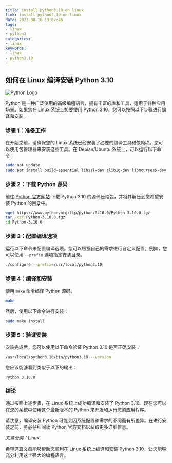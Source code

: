 ```yaml
---
title: install python3.10 on linux
link: install-python3.10-on-linux
date: 2023-08-16 13:07:46
tags:
- linux
- python3
categories:
- linux
keywords:
- linux
- python3.10
---
```

## 如何在 Linux 编译安装 Python 3.10

![Python Logo](https://www.python.org/static/community_logos/python-logo-master-v3-TM-flattened.png)

Python 是一种广泛使用的高级编程语言，拥有丰富的库和工具，适用于各种应用场景。如果您在 Linux 系统上想要使用 Python 3.10，您可以按照以下步骤进行编译和安装。

### 步骤 1：准备工作

在开始之前，请确保您的 Linux 系统已经安装了必要的编译工具和依赖项。您可以使用包管理器来安装这些工具。在 Debian/Ubuntu 系统上，可以运行以下命令：

```bash
sudo apt update
sudo apt install build-essential libssl-dev zlib1g-dev libncurses5-dev libncursesw5-dev libreadline-dev libsqlite3-dev libgdbm-dev libdb5.3-dev libbz2-dev libexpat1-dev liblzma-dev libffi-dev tk-dev
```

### 步骤 2：下载 Python 源码

前往 [Python 官方网站](https://www.python.org/downloads/source/) 下载 Python 3.10 的源码压缩包，并将其解压到您希望安装 Python 的目录中。

```bash
wget https://www.python.org/ftp/python/3.10.0/Python-3.10.0.tgz
tar -xzf Python-3.10.0.tgz
cd Python-3.10.0
```

### 步骤 3：配置编译选项

运行以下命令来配置编译选项。您可以根据自己的需求进行自定义配置。例如，您可以使用 `--prefix` 选项指定安装目录。

```bash
./configure --prefix=/usr/local/python3.10
```

### 步骤 4：编译和安装

使用 `make` 命令编译 Python 源码。

```bash
make
```

然后，使用以下命令进行安装：

```bash
sudo make install
```

### 步骤 5：验证安装

安装完成后，您可以使用以下命令验证 Python 3.10 是否正确安装：

```bash
/usr/local/python3.10/bin/python3.10 --version
```

您应该能够看到类似于以下的输出：

```
Python 3.10.0
```

### 结论

通过按照上述步骤，在 Linux 系统上成功编译和安装了 Python 3.10。现在您可以在您的系统中使用这个最新版本的 Python 来开发和运行您的应用程序。

请注意，编译安装 Python 可能会因系统配置和需求的不同而有所差异。在进行安装之前，务必仔细阅读 Python 官方文档以获取更多详细信息。

*文章分类：Linux*

希望这篇文章能够帮助您顺利在 Linux 系统上编译和安装 Python 3.10，让您能够充分利用这个强大的编程语言。
